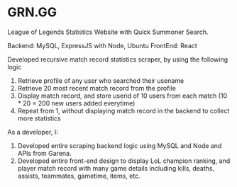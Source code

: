 # GRN.GG

League of Legends Statistics Website with Quick Summoner Search.

Backend: MySQL, ExpressJS with Node, Ubuntu
FrontEnd: React

Developed recursive match record statistics scraper, by using the following logic

1. Retrieve profile of any user who searched their usename
2. Retrieve 20 most recent match record from the profile
3. Display match record, and store userid of 10 users from each match (10 \* 20 = 200 new users added everytime)
4. Repeat from 1, without displaying match record in the backend to collect more statistics

As a developer, I:

1. Developed entire scraping backend logic using MySQL and Node and APIs from Garena.
2. Developed entire front-end design to display LoL champion ranking, and player match record with many game details including kills, deaths, assists, teammates, gametime, items, etc.
